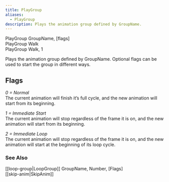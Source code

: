 ```yaml
---
title: PlayGroup
aliases:
  - PlayGroup
description: Plays the animation group defined by GroupName.
---
```

PlayGroup GroupName, \[flags\]  
PlayGroup Walk  
PlayGroup Walk, 1  

Plays the animation group defined by GroupName. Optional flags can be used to start the group in different ways.

## Flags
_0 = Normal_  
The current animation will finish it’s full cycle, and the new animation will start from its beginning.  

_1 = Immediate Start_  
The current animation will stop regardless of the frame it is on, and the new animation will start from its beginning.  

_2 = Immediate Loop_  
The current animation will stop regardless of the frame it is on, and the new animation will start at the beginning of its loop cycle.  

### See Also  
[[loop-group|LoopGroup]] GroupName, Number, \[Flags\]  
[[skip-anim|SkipAnim]]  
